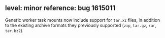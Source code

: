 level: minor
reference: bug 1615011
---
Generic worker task mounts now include support for `tar.xz` files, in addition to the existing archive formats they previously supported (`zip`, `tar.gz`, `rar`, `tar.bz2`).
